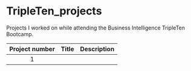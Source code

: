 # TripleTen_projects
Projects I worked on while attending the Business Intelligence TripleTen Bootcamp.


| Project number | Title | Description |
| :-----------: | ----------- |----------- |
| 1 | | |
